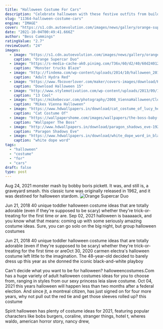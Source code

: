 ```yaml
---
title: "Halloween Costume For Cars"
description: "Celebrate halloween with these festive outfits from build-a-bear workshop! customize any furry friend with halloween clothing & accessories online."
slug: "11364-halloween-costume-cars"
engine: "IMAGE"
cover: "https://s1.cdn.autoevolution.com/images/news/gallery/orange-supercar-duo-goes-trick-or-treating-with-halloween-pumpkin-look_1.jpg"
date: "2021-10-04T00:49:41.666Z"
author: "Bess Cummings"
ratingValue: "2.7"
reviewCount: "24"
images:
  - image: "https://s1.cdn.autoevolution.com/images/news/gallery/orange-supercar-duo-goes-trick-or-treating-with-halloween-pumpkin-look_1.jpg"
    caption: "Orange Supercar Duo"
  - image: "https://s-media-cache-ak0.pinimg.com/736x/60/d2/40/60d24012eccd6ab23cc11efe28184e49--cardboard-box-truck-captain-jack.jpg"
    caption: "Monster trucks Blaze"
  - image: "http://findema.com/wp-content/uploads/2014/10/halloween_201410103.jpg"
    caption: "Adult Hydra Red"
  - image: "https://www.fbcoverlover.com/maker/covers-images/download/Halloween-15-Facebook-Covers-FBcoverlover-facebook-cover.jpg"
    caption: "Download Halloween 15"
  - image: "http://www.stylemotivation.com/wp-content/uploads/2013/09/1112.jpg"
    caption: "13 Cool"
  - image: "https://mikebecvar.com/photography/2008_ViennaHalloween/ClownCar.jpg"
    caption: "Mikes Vienna Halloween"
  - image: "https://www.hdwallpapers.in/download/cat_costume_of_lucy_heartfilla_hd_halloween_costume-1920x1080.jpg"
    caption: "Cat Costume Of"
  - image: "https://wallpapershome.com/images/wallpapers/the-boss-baby-1440x2560-baby-costume-best-animation-movies-12768.jpg"
    caption: "Wallpaper The Boss"
  - image: "http://www.hdwallpapers.in/download/paragon_shadows_eve-1920x1080.jpg"
    caption: "Paragon Shadows Eve"
  - image: "https://www.hdwallpapers.in/download/white_dope_word_in_black_background_hd_dope-1366x768.jpg"
    caption: "white dope word"
tags:
  - "halloween"
  - "costume"
  - "for"
  - "cars"
draft: false
type: post
---
```


Aug 24, 2021 monster mash by bobby boris pickett. It was, and still is, a graveyard smash. this classic tune was originally released in 1962, and it was destined for halloween stardom.
![Orange Supercar Duo](https://s1.cdn.autoevolution.com/images/news/gallery/orange-supercar-duo-goes-trick-or-treating-with-halloween-pumpkin-look_1.jpg "Orange Supercar Duo")

Jun 21, 2018 40 unique toddler halloween costume ideas that are totally adorable (even if they&#39;re supposed to be scary) whether they&#39;re trick-or-treating for the first time or are. Sep 02, 2021 halloween is baaaaack, and you know what that means: coming up with some seriously amazing costume ideas. Sure, you can go solo on the big night, but group halloween costumes
<!--inArticleAds-->

<!--galleryOne-->

Jun 21, 2018 40 unique toddler halloween costume ideas that are totally adorable (even if they're supposed to be scary) whether they're trick-or-treating for the first time or areOct 30, 2020 carmen electra's halloween costume left little to the imagination. The 48-year-old decided to barely dress up this year as she donned the iconic black-and-white playboy
<!--inArticleAds-->

<!--galleryTwo-->

Can't decide what you want to be for halloween? halloweencostumes.Com has a huge variety of adult halloween costumes ideas for you to choose from, ranging in styles from our sexy princess leia slave costume. Oct 04, 2021 this years halloween will happen less than two months after a federal election. And since jt, a montreal citizen, has just signed on for four more years, why not pull out the red tie and get those sleeves rolled up? this costume
<!--galleryThree-->

Spirit halloween has plenty of costume ideas for 2021, featuring popular characters like bobs burgers, coraline, stranger things, hotel t, wheres waldo, american horror story, nancy drew,